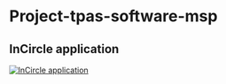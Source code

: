 # Project-tpas-software-msp
##  InCircle application

[![InCircle application](https://yt-embed.herokuapp.com/embed?v=qTq0B6diTCE)](https://www.youtube.com/watch?v=qTq0B6diTCE "InCircle application")
